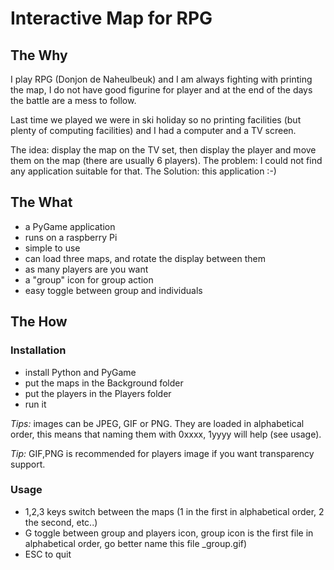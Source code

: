 # Interactive Map for RPG

## The Why

I play RPG (Donjon de Naheulbeuk) and I am always fighting with printing the map, I do not have good figurine for player and at the end of the days the battle are a mess to follow.

Last time we played we were in ski holiday so no printing facilities (but plenty of computing facilities) and I had a computer and a TV screen.

The idea: display the map on the TV set, then display the player and move them on the map (there are usually 6 players).
The problem: I could not find any application suitable for that.
The Solution: this application :-)
## The What

   * a PyGame application
   * runs on a raspberry Pi
   * simple to use
   * can load three maps, and rotate the display between them
   * as many players are you want
   * a "group" icon for group action
   * easy toggle between group and individuals

## The How

### Installation

   * install Python and PyGame
   * put the maps in the Background folder
   * put the players in the Players folder
   * run it

*Tips:* images can be JPEG, GIF or PNG. They are loaded in alphabetical order, this means that naming them with 0xxxx, 1yyyy will help (see usage).

*Tip:* GIF,PNG is recommended for players image if you want transparency support.
### Usage
   * 1,2,3 keys switch between the maps (1 in the first in alphabetical order, 2 the second, etc..)
   * G toggle between group and players icon, group icon is the first file in alphabetical order, go better name this file _group.gif)
   * ESC to quit

